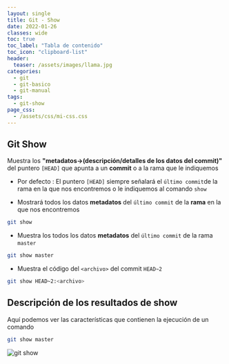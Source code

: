 ```yaml
---
layout: single
title: Git - Show
date: 2022-01-26
classes: wide
toc: true
toc_label: "Tabla de contenido"
toc_icon: "clipboard-list"
header:
  teaser: /assets/images/llama.jpg
categories:
  - git
  - git-basico
  - git-manual
tags:
  - git-show
page_css: 
  - /assets/css/mi-css.css
---
```


## Git Show

Muestra los **"metadatos→(descripción/detalles de los datos del commit)"** del puntero ``[HEAD]`` que apunta a un **commit** o a la rama que le indiquemos

* Por defecto : El puntero ``[HEAD]`` siempre señalará el ``último commit``de la rama en la que nos encontremos o le indiquemos al comando ``show``

* Mostrará todos los datos **metadatos** del ``último commit`` de la **rama** en la que nos encontremos

```bash
git show
```

* Muestra los todos los datos **metadatos** del ``último commit`` de la rama ``master``

```bash
git show master
```

* Muestra el código del ``<archivo>`` del commit ``HEAD~2``

```bash
git show HEAD~2:<archivo>
```

## Descripción de los resultados de show

Aquí podemos ver las características que contienen la ejecución de un comando 

```bash
git show master
```

![git show](/blog/assets/images/show/show-datos-conceptos.jpg)

